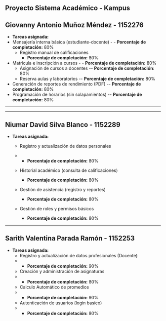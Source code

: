 Proyecto Sistema Académico - Kampus
---

## Giovanny Antonio Muñoz Méndez - 1152276

- **Tareas asignada:**
- Mensajería interna básica (estudiante-docente)
      - - **Porcentaje de completación:** 80%
  - Registro manual de calificaciones
      - **Porcentaje de completación:** 80%
- Matrícula e inscripción a cursos
      - - **Porcentaje de completación:** 80%
  - Asignación de cursos a docentes
-- **Porcentaje de completación:** 80%
  - Reserva aulas y laboratorios
    -- **Porcentaje de completación:** 80%
- Generación de reportes de rendimiento (PDF)
      -- **Porcentaje de completación:** 80%
- Programación de horarios (sin solapamientos)
      -- **Porcentaje de completación:** 80%

---

---

## Niumar David Silva Blanco - 1152289

- **Tareas asignada:**
    - Registro y actualización de datos personales
    - - **Porcentaje de completación:** 80%

    - Historial académico (consulta de calificaciones)
      - **Porcentaje de completación:** 80%
     
    - Gestión de asistencia (registro y reportes)
      - **Porcentaje de completación:** 80%
  
    - Gestión de roles y permisos básicos
      - **Porcentaje de completación:** 80%      
---

## Sarith Valentina Parada Ramón - 1152253

- **Tareas asignada:**
    - Registro y actualización de datos profesionales (Docente)
    - - **Porcentaje de completación:** 90%
    - Creación y administración de asignaturas
    - - **Porcentaje de completación:** 80%
    - Calculo Automático de promedios
    - - **Porcentaje de completación:** 90%
    - Autenticación de usuarios (login basico)
    - - **Porcentaje de completación:** 80%
